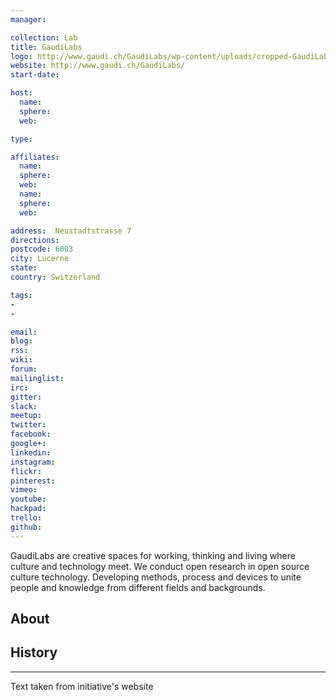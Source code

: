 ```yaml
---
manager:

collection: Lab
title: GaudiLabs
logo: http://www.gaudi.ch/GaudiLabs/wp-content/uploads/cropped-GaudiLabs2.png
website: http://www.gaudi.ch/GaudiLabs/
start-date:

host:
  name:
  sphere:
  web:

type:

affiliates:
  name:
  sphere:
  web:
  name:
  sphere:
  web:

address:  Neustadtstrasse 7
directions:
postcode: 6003
city: Lucerne
state:
country: Switzerland

tags:
-
-

email:
blog:
rss:
wiki:
forum:
mailinglist:
irc:
gitter:
slack:
meetup:
twitter:
facebook:
google+:
linkedin:
instagram:
flickr:
pinterest:
vimeo:
youtube:
hackpad:
trello:
github:
---
```

GaudiLabs are creative spaces for working, thinking and living where culture and technology meet. We conduct open research in open source culture technology. Developing methods, process and devices to unite people and knowledge from different fields and backgrounds.

## About

## History

---
Text taken from initiative's website
